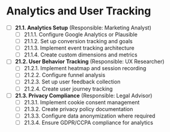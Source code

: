 # Analytics and User Tracking

- [ ] **21.1. Analytics Setup** (Responsible: Marketing Analyst)
  - [ ] 21.1.1. Configure Google Analytics or Plausible 
  - [ ] 21.1.2. Set up conversion tracking and goals
  - [ ] 21.1.3. Implement event tracking architecture
  - [ ] 21.1.4. Create custom dimensions and metrics

- [ ] **21.2. User Behavior Tracking** (Responsible: UX Researcher)
  - [ ] 21.2.1. Implement heatmap and session recording
  - [ ] 21.2.2. Configure funnel analysis
  - [ ] 21.2.3. Set up user feedback collection
  - [ ] 21.2.4. Create user journey tracking

- [ ] **21.3. Privacy Compliance** (Responsible: Legal Advisor)
  - [ ] 21.3.1. Implement cookie consent management
  - [ ] 21.3.2. Create privacy policy documentation
  - [ ] 21.3.3. Configure data anonymization where required
  - [ ] 21.3.4. Ensure GDPR/CCPA compliance for analytics 